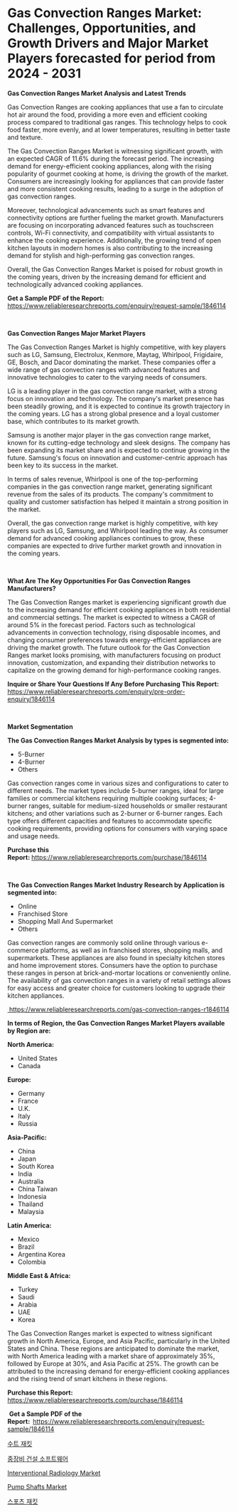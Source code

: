 <p><h1>Gas Convection Ranges Market: Challenges, Opportunities, and Growth Drivers and Major Market Players forecasted for period from 2024 - 2031</h1></p><p><strong>Gas Convection Ranges Market Analysis and Latest Trends</strong></p>
<p><p>Gas Convection Ranges are cooking appliances that use a fan to circulate hot air around the food, providing a more even and efficient cooking process compared to traditional gas ranges. This technology helps to cook food faster, more evenly, and at lower temperatures, resulting in better taste and texture.</p><p>The Gas Convection Ranges Market is witnessing significant growth, with an expected CAGR of 11.6% during the forecast period. The increasing demand for energy-efficient cooking appliances, along with the rising popularity of gourmet cooking at home, is driving the growth of the market. Consumers are increasingly looking for appliances that can provide faster and more consistent cooking results, leading to a surge in the adoption of gas convection ranges.</p><p>Moreover, technological advancements such as smart features and connectivity options are further fueling the market growth. Manufacturers are focusing on incorporating advanced features such as touchscreen controls, Wi-Fi connectivity, and compatibility with virtual assistants to enhance the cooking experience. Additionally, the growing trend of open kitchen layouts in modern homes is also contributing to the increasing demand for stylish and high-performing gas convection ranges.</p><p>Overall, the Gas Convection Ranges Market is poised for robust growth in the coming years, driven by the increasing demand for efficient and technologically advanced cooking appliances.</p></p>
<p><strong>Get a Sample PDF of the Report:&nbsp;</strong> <a href="https://www.reliableresearchreports.com/enquiry/request-sample/1846114">https://www.reliableresearchreports.com/enquiry/request-sample/1846114</a></p>
<p>&nbsp;</p>
<p><strong>Gas Convection Ranges Major Market Players</strong></p>
<p><p>The Gas Convection Ranges Market is highly competitive, with key players such as LG, Samsung, Electrolux, Kenmore, Maytag, Whirlpool, Frigidaire, GE, Bosch, and Dacor dominating the market. These companies offer a wide range of gas convection ranges with advanced features and innovative technologies to cater to the varying needs of consumers.</p><p>LG is a leading player in the gas convection range market, with a strong focus on innovation and technology. The company's market presence has been steadily growing, and it is expected to continue its growth trajectory in the coming years. LG has a strong global presence and a loyal customer base, which contributes to its market growth.</p><p>Samsung is another major player in the gas convection range market, known for its cutting-edge technology and sleek designs. The company has been expanding its market share and is expected to continue growing in the future. Samsung's focus on innovation and customer-centric approach has been key to its success in the market.</p><p>In terms of sales revenue, Whirlpool is one of the top-performing companies in the gas convection range market, generating significant revenue from the sales of its products. The company's commitment to quality and customer satisfaction has helped it maintain a strong position in the market.</p><p>Overall, the gas convection range market is highly competitive, with key players such as LG, Samsung, and Whirlpool leading the way. As consumer demand for advanced cooking appliances continues to grow, these companies are expected to drive further market growth and innovation in the coming years.</p></p>
<p>&nbsp;</p>
<p><strong>What Are The Key Opportunities For Gas Convection Ranges Manufacturers?</strong></p>
<p><p>The Gas Convection Ranges market is experiencing significant growth due to the increasing demand for efficient cooking appliances in both residential and commercial settings. The market is expected to witness a CAGR of around 5% in the forecast period. Factors such as technological advancements in convection technology, rising disposable incomes, and changing consumer preferences towards energy-efficient appliances are driving the market growth. The future outlook for the Gas Convection Ranges market looks promising, with manufacturers focusing on product innovation, customization, and expanding their distribution networks to capitalize on the growing demand for high-performance cooking ranges.</p></p>
<p><strong>Inquire or Share Your Questions If Any Before Purchasing This Report:</strong> <a href="https://www.reliableresearchreports.com/enquiry/pre-order-enquiry/1846114">https://www.reliableresearchreports.com/enquiry/pre-order-enquiry/1846114</a></p>
<p>&nbsp;</p>
<p><strong>Market Segmentation</strong></p>
<p><strong>The Gas Convection Ranges Market Analysis by types is segmented into:</strong></p>
<p><ul><li>5-Burner</li><li>4-Burner</li><li>Others</li></ul></p>
<p><p>Gas convection ranges come in various sizes and configurations to cater to different needs. The market types include 5-burner ranges, ideal for large families or commercial kitchens requiring multiple cooking surfaces; 4-burner ranges, suitable for medium-sized households or smaller restaurant kitchens; and other variations such as 2-burner or 6-burner ranges. Each type offers different capacities and features to accommodate specific cooking requirements, providing options for consumers with varying space and usage needs.</p></p>
<p><strong>Purchase this Report:&nbsp;</strong><a href="https://www.reliableresearchreports.com/purchase/1846114">https://www.reliableresearchreports.com/purchase/1846114</a></p>
<p>&nbsp;</p>
<p><strong>The Gas Convection Ranges Market Industry Research by Application is segmented into:</strong></p>
<p><ul><li>Online</li><li>Franchised Store</li><li>Shopping Mall And Supermarket</li><li>Others</li></ul></p>
<p><p>Gas convection ranges are commonly sold online through various e-commerce platforms, as well as in franchised stores, shopping malls, and supermarkets. These appliances are also found in specialty kitchen stores and home improvement stores. Consumers have the option to purchase these ranges in person at brick-and-mortar locations or conveniently online. The availability of gas convection ranges in a variety of retail settings allows for easy access and greater choice for customers looking to upgrade their kitchen appliances.</p></p>
<p><a href="https://www.reliableresearchreports.com/gas-convection-ranges-r1846114">&nbsp;https://www.reliableresearchreports.com/gas-convection-ranges-r1846114</a></p>
<p><strong>In terms of Region, the Gas Convection Ranges Market Players available by Region are:</strong></p>
<p>
    <p> <strong> North America: </strong>
        <ul>
            <li>United States</li>
            <li>Canada</li>
        </ul>
        </p> 
    <p> <strong> Europe: </strong>
        <ul>
            <li>Germany</li>
            <li>France</li>
            <li>U.K.</li>
            <li>Italy</li>
            <li>Russia</li>
        </ul>
        </p> 
    <p> <strong> Asia-Pacific: </strong>
        <ul>
            <li>China</li>
            <li>Japan</li>
            <li>South Korea</li>
            <li>India</li>
            <li>Australia</li>
            <li>China Taiwan</li>
            <li>Indonesia</li>
            <li>Thailand</li>
            <li>Malaysia</li>
        </ul>
        </p> 
    <p> <strong> Latin America: </strong>
        <ul>
            <li>Mexico</li>
            <li>Brazil</li>
            <li>Argentina Korea</li>
            <li>Colombia</li>
        </ul>
        </p> 
    <p> <strong> Middle East & Africa: </strong>
        <ul>
            <li>Turkey</li>
            <li>Saudi</li>
            <li>Arabia</li>
            <li>UAE</li>
            <li>Korea</li>
        </ul>
    </p>
    </p>
<p><p>The Gas Convection Ranges market is expected to witness significant growth in North America, Europe, and Asia Pacific, particularly in the United States and China. These regions are anticipated to dominate the market, with North America leading with a market share of approximately 35%, followed by Europe at 30%, and Asia Pacific at 25%. The growth can be attributed to the increasing demand for energy-efficient cooking appliances and the rising trend of smart kitchens in these regions.</p></p>
<p><strong>Purchase this Report: </strong><a href="https://www.reliableresearchreports.com/purchase/1846114">https://www.reliableresearchreports.com/purchase/1846114</a></p>
<p>&nbsp;<strong>Get a Sample PDF of the Report:&nbsp;&nbsp;</strong><a href="https://www.reliableresearchreports.com/enquiry/request-sample/1846114">https://www.reliableresearchreports.com/enquiry/request-sample/1846114</a></p>
<p><strong></strong></p>
<p><p><a href="https://github.com/vsckjg50460/Market-Research-Report-List-1/blob/main/153514232793.md">수트 재킷</a></p><p><a href="https://medium.com/@ineskuvalis/%EB%AC%B4%EA%B1%B0%EC%9A%B4-%EA%B1%B4%EC%84%A4-%EC%86%8C%ED%94%84%ED%8A%B8%EC%9B%A8%EC%96%B4-%EC%8B%9C%EC%9E%A5-%EB%B3%B4%EA%B3%A0%EC%84%9C%EB%8A%94-%EC%9D%B4-%EC%8B%9C%EC%9E%A5%EC%9D%98-%EC%B5%9C%EC%8B%A0-%ED%8A%B8%EB%A0%8C%EB%93%9C%EC%99%80-%EC%84%B1%EC%9E%A5-%EA%B8%B0%ED%9A%8C%EB%A5%BC-%EB%B3%B4%EC%97%AC%EC%A4%8D%EB%8B%88%EB%8B%A4-6bb5b9dc9b60">중장비 건설 소프트웨어</a></p><p><a href="https://www.linkedin.com/pulse/interventional-radiology-market-analysis-sze-forecasted-period-v6nrc?trackingId=lo1HQk8PuK47GVqO9%2BmzXA%3D%3D">Interventional Radiology Market</a></p><p><a href="https://github.com/Hazelklievgspy6vdcsmu106w/Market-Research-Report-List-2/blob/main/pump-shafts-market.md">Pump Shafts Market</a></p><p><a href="https://github.com/GabrielBlanda5656/Market-Research-Report-List-1/blob/main/224554832794.md">스포츠 재킷</a></p></p>